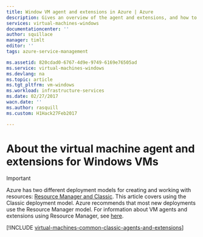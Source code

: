 ```yaml
---
title: Window VM agent and extensions in Azure | Azure
description: Gives an overview of the agent and extensions, and how to install the agent, using the classic deployment model on Windows VMs.
services: virtual-machines-windows
documentationcenter: ''
author: squillace
manager: timlt
editor: ''
tags: azure-service-management

ms.assetid: 820cdad0-6767-4d9e-9749-6169e76505ad
ms.service: virtual-machines-windows
ms.devlang: na
ms.topic: article
ms.tgt_pltfrm: vm-windows
ms.workload: infrastructure-services
ms.date: 02/27/2017
wacn.date: ''
ms.author: rasquill
ms.custom: H1Hack27Feb2017

---
```

# About the virtual machine agent and extensions for Windows VMs

> [!IMPORTANT]
> Azure has two different deployment models for creating and working with resources: [Resource Manager and Classic](../azure-resource-manager/resource-manager-deployment-model.md). This article covers using the Classic deployment model. Azure recommends that most new deployments use the Resource Manager model. For information about VM agents and extensions using Resource Manager, see [here](virtual-machines-windows-extensions-features.md?toc=%2fazure%2fvirtual-machines%2fwindows%2ftoc.json).

[!INCLUDE [virtual-machines-common-classic-agents-and-extensions](../../includes/virtual-machines-common-classic-agents-and-extensions.md)]